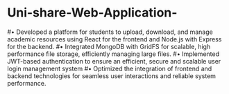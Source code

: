 # Uni-share-Web-Application-

#• Developed a platform for students to upload, download, and
manage academic resources using React for the frontend and
Node.js with Express for the backend.
#• Integrated MongoDB with GridFS for scalable, high
performance file storage, efficiently managing large files.
#• Implemented JWT-based authentication to ensure an efficient,
secure and scalable user login management system
#• Optimized the integration of frontend and backend technologies
for seamless user interactions and reliable system performance.

